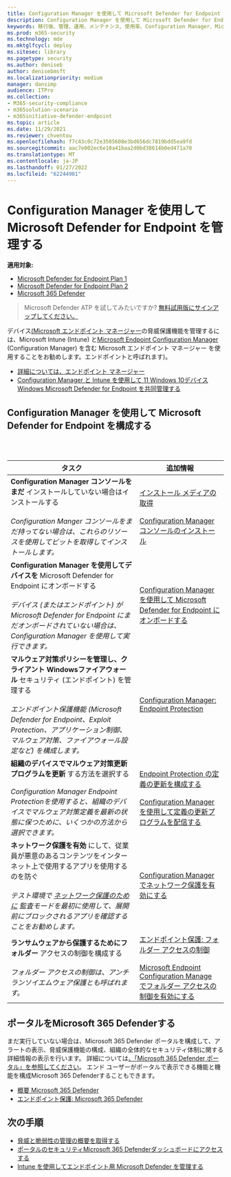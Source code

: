 ```yaml
---
title: Configuration Manager を使用して Microsoft Defender for Endpoint を管理する
description: Configuration Manager を使用して Microsoft Defender for Endpoint を管理する方法について説明します。
keywords: 移行後、管理、運用、メンテナンス、使用率、Configuration Manager、Microsoft Defender for Endpoint、edr
ms.prod: m365-security
ms.technology: mde
ms.mktglfcycl: deploy
ms.sitesec: library
ms.pagetype: security
ms.author: deniseb
author: denisebmsft
ms.localizationpriority: medium
manager: dansimp
audience: ITPro
ms.collection:
- M365-security-compliance
- m365solution-scenario
- m365initiative-defender-endpoint
ms.topic: article
ms.date: 11/29/2021
ms.reviewer: chventou
ms.openlocfilehash: f7c43c0c72e3505608e3bd656dc7819bdd5ea9fd
ms.sourcegitcommit: aac7e002ec6e10a41baa2d0bd38614b0ed471a70
ms.translationtype: MT
ms.contentlocale: ja-JP
ms.lasthandoff: 01/27/2022
ms.locfileid: "62244981"
---
```

# <a name="manage-microsoft-defender-for-endpoint-with-configuration-manager"></a>Configuration Manager を使用して Microsoft Defender for Endpoint を管理する

**適用対象:**
- [Microsoft Defender for Endpoint Plan 1](https://go.microsoft.com/fwlink/?linkid=2154037)
- [Microsoft Defender for Endpoint Plan 2](https://go.microsoft.com/fwlink/?linkid=2154037)
- [Microsoft 365 Defender](https://go.microsoft.com/fwlink/?linkid=2118804)

> Microsoft Defender ATP を試してみたいですか? [無料試用版にサインアップしてください。](https://signup.microsoft.com/create-account/signup?products=7f379fee-c4f9-4278-b0a1-e4c8c2fcdf7e&ru=https://aka.ms/MDEp2OpenTrial?ocid=docs-wdatp-exposedapis-abovefoldlink)


デバイス[(Microsoft エンドポイント マネージャー](/mem)の脅威保護機能を管理[](/mem/intune/fundamentals/what-is-intune)するには、Microsoft Intune (Intune) と[Microsoft Endpoint Configuration Manager](/mem/configmgr/core/understand/introduction) (Configuration Manager) を含む Microsoft エンドポイント マネージャー を使用することをお勧めします。エンドポイントと呼ばれます)。

- [詳細については、エンドポイント マネージャー](/mem/endpoint-manager-overview)
- [Configuration Manager と Intune を使用して 11 Windows 10デバイスWindows Microsoft Defender for Endpoint を共同管理する](manage-mde-post-migration-intune.md)

## <a name="configure-microsoft-defender-for-endpoint-with-configuration-manager"></a>Configuration Manager を使用して Microsoft Defender for Endpoint を構成する

<br/><br/>

|タスク|追加情報|
|---|---|
|**Configuration Manager コンソールをまだ** インストールしていない場合はインストールする <br/><br/> *Configuration Manger コンソールをまだ持ってない場合は、これらのリソースを使用してビットを取得してインストールします。*|[インストール メディアの取得](/mem/configmgr/core/servers/deploy/install/get-install-media) <br/><br/> [Configuration Manager コンソールのインストール](/mem/configmgr/core/servers/deploy/install/install-consoles)|
|**Configuration Manager を使用してデバイスを** Microsoft Defender for Endpoint にオンボードする <br/><br/> *デバイス (またはエンドポイント) が Microsoft Defender for Endpoint にまだオンボードされていない場合は、Configuration Manager を使用して実行できます。*|[Configuration Manager を使用して Microsoft Defender for Endpoint にオンボードする](/mem/configmgr/protect/deploy-use/defender-advanced-threat-protection#about-onboarding-to-atp-with-configuration-manager)|
|**マルウェア対策ポリシーを管理し、クライアント Windowsファイアウォール** セキュリティ (エンドポイント) を管理する <br/><br/> *エンドポイント保護機能 (Microsoft Defender for Endpoint、Exploit Protection、アプリケーション制御、マルウェア対策、ファイアウォール設定など) を構成します。*|[Configuration Manager: Endpoint Protection](/mem/configmgr/protect/deploy-use/endpoint-protection)|
|**組織のデバイスでマルウェア対策更新プログラムを更新** する方法を選択する <br/><br/> *Configuration Manager Endpoint Protectionを使用すると、組織のデバイスでマルウェア対策定義を最新の状態に保つために、いくつかの方法から選択できます。*|[Endpoint Protection の定義の更新を構成する](/mem/configmgr/protect/deploy-use/endpoint-definition-updates) <br/><br/> [Configuration Manager を使用して定義の更新プログラムを配信する](/mem/configmgr/protect/deploy-use/endpoint-definitions-configmgr)|
|**ネットワーク保護を有効** にして、従業員が悪意のあるコンテンツをインターネット上で使用するアプリを使用するのを防ぐ <br/><br/> *テスト環境で [ネットワーク保護のために](/microsoft-365/security/defender-endpoint/evaluate-network-protection) 監査モードを最初に使用して、展開前にブロックされるアプリを確認することをお勧めします。*|[Configuration Manager でネットワーク保護を有効にする](/microsoft-365/security/defender-endpoint/enable-network-protection#microsoft-endpoint-configuration-manager)|
|**ランサムウェアから保護するためにフォルダー** アクセスの制御を構成する <br/><br/> *フォルダー アクセスの制御は、アンチランソイエムウェア保護とも呼ばれます。*|[エンドポイント保護: フォルダー アクセスの制御](/mem/intune/protect/endpoint-protection-windows-10#controlled-folder-access) <br/><br/> [Microsoft Endpoint Configuration Manage でフォルダー アクセスの制御を有効にする](/microsoft-365/security/defender-endpoint/enable-controlled-folders#microsoft-endpoint-configuration-manager)|

## <a name="configure-your-microsoft-365-defender-portal"></a>ポータルをMicrosoft 365 Defenderする

まだ実行していない場合は、Microsoft 365 Defender ポータルを構成して、アラートの表示、脅威保護機能の構成、組織の全体的なセキュリティ体制に関する詳細情報の表示を行います。 詳細については[、「Microsoft 365 Defender ポータル」を参照してください](microsoft-defender-security-center.md)。 エンド ユーザーがポータルで表示できる機能と機能を構成Microsoft 365 Defenderすることもできます。

- [概要 Microsoft 365 Defender](/microsoft-365/security/defender-endpoint/use)
- [エンドポイント保護: Microsoft 365 Defender](/mem/intune/protect/endpoint-protection-windows-10#microsoft-defender-security-center)

## <a name="next-steps"></a>次の手順

- [脅威と脆弱性の管理の概要を取得する](/microsoft-365/security/defender-endpoint/next-gen-threat-and-vuln-mgt)
- [ポータルのセキュリティMicrosoft 365 Defenderダッシュボードにアクセスする](/microsoft-365/security/defender-endpoint/security-operations-dashboard)
- [Intune を使用してエンドポイント用 Microsoft Defender を管理する](manage-mde-post-migration-intune.md)
